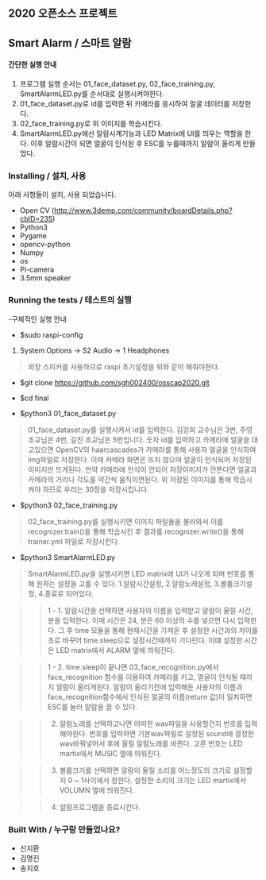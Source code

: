 ## 2020 오픈소스 프로젝트
## Smart Alarm / 스마트 알람


#### 간단한 실행 안내
1. 프로그램 실행 순서는 01_face_dataset.py, 02_face_training.py, SmartAlarmLED.py를 순서대로 실행시켜야한다. 
2. 01_face_dataset.py로 id를 입력한 뒤 카메라를 응시하여 얼굴 데이터를 저장한다.
3. 02_face_training.py로 위 이미지를 학습시킨다. 
4. SmartAlarmLED.py에선 알람시계기능과 LED Matrix에 UI를 띄우는 역할을 한다. 이후 알람시간이 되면 얼굴이 인식된 후 ESC를 누를때까지 알람이 울리게 만들었다.

### Installing / 설치, 사용

아래 사항들이 설치, 사용 되었습니다.
- Open CV (http://www.3demp.com/community/boardDetails.php?cbID=235)
- Python3
- Pygame
- opencv-python
- Numpy
- os
- Pi-camera
- 3.5mm speaker


### Running the tests / 테스트의 실행
-구체적인 실행 안내

- $sudo raspi-config
1. System Options -> S2 Audio -> 1 Headphones
> 외장 스피커를 사용하므로 raspi 초기설정을 위와 같이 해줘야한다.

- $git clone https://github.com/sgh002400/osscap2020.git

- $cd final

- $python3 01_face_dataset.py
> 01_face_dataset.py를 실행시켜서 id를 입력한다. 김강희 교수님은 3번, 주영 조교님은 4번, 길진 조교님은 5번입니다. 숫자 id를 입력하고 카메라에 얼굴을 대고있으면 OpenCV의 haarcascades가 카메라를 통해 사용자 얼굴을 인식하여 img파일로 저장한다. 이때 카메라 화면은 뜨지 않으며 얼굴이 인식되어 저장된 이미지만 뜨게된다. 만약 카메라에 인식이 안되어 저장이미지가 안뜬다면 얼굴과 카메라의 거리나 각도를 약간씩 움직이면된다. 위 저장된 이미지를 통해 학습시켜야 하므로 우리는 30장을 저장시킵니다.

- $python3 02_face_training.py
> 02_face_training.py를 실행시키면 이미지 파일들을 불러와서 이를 recognizer.train()을 통해 학습시킨 후 결과를 recognizer.write()을 통해 trainer.yml 파일로 저장시킨다.

- $python3 SmartAlarmLED.py
> SmartAlarmLED.py을 실행시키면 LED matrix에 UI가 나오게 되며 번호를 통해 원하는 설정을 고를 수 있다. 1.알람시간설정, 2.알람노래설정, 3.볼륨크기설정, 4.종료로 되어있다.

>   > 1 - 1. 알람시간을 선택하면 사용자의 이름을 입력받고 알람이 울릴 시간, 분을 입력한다. 이때 시간은 24, 분은 60 이상의 수를 넣으면 다시 입력한다. 그 후 time 모듈을 통해 현재시간을 가져온 후 설정한 시간과의 차이를 초로 바꾸어 time.sleep으로 설정시간때까지 기다린다. 이떄 설정한 시간은 LED matrix에서 ALARM 옆에 띄워진다.

>   > 1 - 2. time.sleep이 끝나면 03_face_recognition.py에서 face_recognition 함수를 이용하여 카메라를 키고, 얼굴이 인식될 때까지 알람이 울리게된다. 알람이 울리기전에 입력해둔 사용자의 이름과 face_recognition함수에서 인식된 얼굴의 이름(return 값)이 일치하면 ESC를 눌러 알람을 끌 수 있다.

>   > 2. 알람노래를 선택하고나면 어떠한 wav파일을 사용할건지 번호를 입력해야한다. 번호를 입력하면 기본wav파일로 설정된 sound에 결정한 wav바꿔넣어서 후에 울릴 알람노래를 바뀐다. 고른 번호는 LED martix에서 MUSIC 옆에 띄워진다.

>   > 3. 볼륨크기를 선택하면 알람이 울릴 소리를 어느정도의 크기로 설정할지 0 ~ 1사이에서 정한다. 설정한 소리의 크기는 LED martix에서 VOLUMN 옆에 띄워진다.

>   > 4. 알람프로그램을 종료시킨다.


### Built With / 누구랑 만들었나요?
- 신지환
- 김명진
- 송지호
